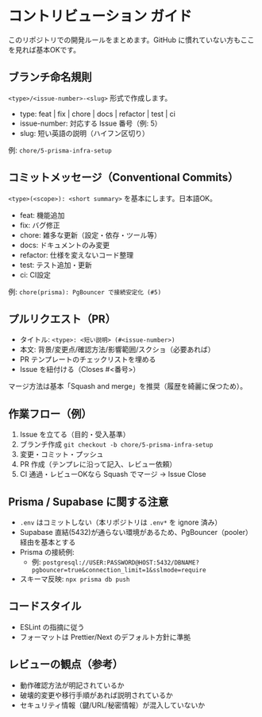 # コントリビューション ガイド

このリポジトリでの開発ルールをまとめます。GitHub に慣れていない方もここを見れば基本OKです。

## ブランチ命名規則
`<type>/<issue-number>-<slug>` 形式で作成します。

- type: feat | fix | chore | docs | refactor | test | ci
- issue-number: 対応する Issue 番号（例: 5）
- slug: 短い英語の説明（ハイフン区切り）

例: `chore/5-prisma-infra-setup`

## コミットメッセージ（Conventional Commits）
`<type>(<scope>): <short summary>` を基本にします。日本語OK。

- feat: 機能追加
- fix: バグ修正
- chore: 雑多な更新（設定・依存・ツール等）
- docs: ドキュメントのみ変更
- refactor: 仕様を変えないコード整理
- test: テスト追加・更新
- ci: CI設定

例: `chore(prisma): PgBouncer で接続安定化 (#5)`

## プルリクエスト（PR）
- タイトル: `<type>: <短い説明> (#<issue-number>)`
- 本文: 背景/変更点/確認方法/影響範囲/スクショ（必要あれば）
- PR テンプレートのチェックリストを埋める
- Issue を紐付ける（Closes #<番号>）

マージ方法は基本「Squash and merge」を推奨（履歴を綺麗に保つため）。

## 作業フロー（例）
1. Issue を立てる（目的・受入基準）
2. ブランチ作成 `git checkout -b chore/5-prisma-infra-setup`
3. 変更・コミット・プッシュ
4. PR 作成（テンプレに沿って記入、レビュー依頼）
5. CI 通過・レビューOKなら Squash でマージ → Issue Close

## Prisma / Supabase に関する注意
- `.env` はコミットしない（本リポジトリは `.env*` を ignore 済み）
- Supabase 直結(5432)が通らない環境があるため、PgBouncer（pooler）経由を基本とする
- Prisma の接続例:
  - 例: `postgresql://USER:PASSWORD@HOST:5432/DBNAME?pgbouncer=true&connection_limit=1&sslmode=require`
- スキーマ反映: `npx prisma db push`

## コードスタイル
- ESLint の指摘に従う
- フォーマットは Prettier/Next のデフォルト方針に準拠

## レビューの観点（参考）
- 動作確認方法が明記されているか
- 破壊的変更や移行手順があれば説明されているか
- セキュリティ情報（鍵/URL/秘密情報）が混入していないか
